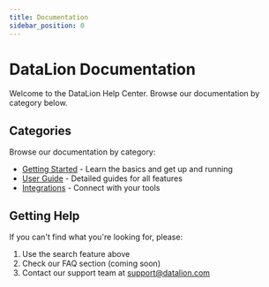 ```yaml
---
title: Documentation
sidebar_position: 0
---
```


# DataLion Documentation

Welcome to the DataLion Help Center. Browse our documentation by category below.

## Categories

Browse our documentation by category:

- [Getting Started](./getting-started) - Learn the basics and get up and running
- [User Guide](./user-guide) - Detailed guides for all features  
- [Integrations](./integrations) - Connect with your tools

## Getting Help

If you can't find what you're looking for, please:

1. Use the search feature above
2. Check our FAQ section (coming soon)
3. Contact our support team at support@datalion.com
